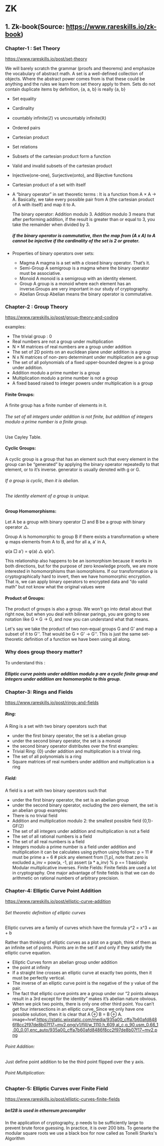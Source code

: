 # ZK
## 1. Zk-book(Source: https://www.rareskills.io/zk-book)
### Chapter-1 : Set Theory
https://www.rareskills.io/post/set-theory

We will barely scratch the grammar (proofs and theorems) and emphasize the vocabulary of abstract math.
A set is a well-defined collection of objects. Where the abstract power comes from is that these could be anything and the rules we learn from set theory apply to them.
Sets do not contain duplicate items by definition, {a, a, b} is really {a, b}
* Set equality
* Cardinality
* countably infinite(ℤ) vs uncountably infinite(ℝ)
* Ordered pairs
* Cartesian product
* Set relations
* Subsets of the cartesian product form a function
* Valid and invalid subsets of the cartesian product
* Injective(one-one), Surjective(onto), and Bijective functions
* Cartesian product of a set with itself
* A “binary operator” in set theoretic terms : It is a function from A × A → A. Basically, we take every possible pair from A (the cartesian product of A with itself) and map it to A.

  The binary operator: Addition modulo 3.
  Addition modulo 3 means that after performing addition, if the result is greater than or equal to 3, you take the remainder when divided by 3.
  ##### if the binary operator is commutative, then the map from (A x A) to A cannot be injective if the cardinality of the set is 2 or greater.
* Properties of binary operators over sets:
    * Magma
      A magma is a set with a closed binary operator. That’s it.
    * Semi-Group
      A semigroup is a magma where the binary operator must be associative.
    * Monoid
      A monoid is a semigroup with an identity element.
    * Group
      A group is a monoid where each element has an inverse.Groups are very important in our study of cryptography.
    * Abelian Group
      Abelian means the binary operator is commutative.

### Chapter-2 : Group Theory
https://www.rareskills.io/post/group-theory-and-coding

examples:
* The trivial group : 0
* Real numbers are not a group under multiplication
* N × M matrices of real numbers are a group under addition
* The set of 2D points on an euclidean plane under addition is a group
* N x N matrices of non-zero determinant under multiplication are a group
* The set of all polynomials of a fixed upper-bounded degree is a group under addition.
* Addition modulo a prime number is a group
* Multiplication modulo a prime number is not a group
* A fixed based raised to integer powers under multiplication is a group
#### Finite Groups:
A finite group has a finite number of elements in it.
###### The set of all integers under addition is not finite, but addition of integers modulo a prime number is a finite group.
Use Cayley Table.
#### Cyclic Groups:
A cyclic group is a group that has an element such that every element in the group can be “generated” by applying the binary operator repeatedly to that element, or to it’s inverse.
generator is usually denoted with g or G.
###### If a group is cyclic, then it is abelian.
###### The identity element of a group is unique.
#### Group Homomorphisms:
Let A be a group with binary operator □ and B be a group with binary operator △.

Group A is homomorphic to group B if there exists a transformation φ where φ maps elements from A to B, and for all a, a’ in A, 

φ(a □ a’) = φ(a) △ φ(a’).

This relationship also happens to be an isomorphism because it works in both directions, but for the purpose of zero knowledge proofs, we are more interested in homomorphisms than isomorphisms.
If our transformation φ is cryptographically hard to invert, then we have homomorphic encryption. That is, we can apply binary operators to encrypted data and “do valid math” but not know what the original values were
#### Product of Groups:
The product of groups is also a group. We won't go into detail about that right now, but when you deal with bilinear parings, you are going to see notation like G × G → G, and now you can understand what that means.

Let's say we take the product of two non-equal groups G and G' and map a subset of it to G''. That would be G × G' → G''. This is just the same set-theoretic definition of a function we have been using all along.

### Why does group theory matter?
To understand this :
##### Elliptic curve points under addition modulo p are a cyclic finite group and integers under addition are homomorphic to this group. 

### Chapter-3: Rings and Fields
https://www.rareskills.io/post/rings-and-fields

##### Ring:
A Ring is a set with two binary operators such that
* under the first binary operator, the set is a abelian group
* under the second binary operator, the set is a monoid
* the second binary operator distributes over the first
examples:
* Trivial Ring: {0} under addition and multiplication is a trivial ring.
* The set of all polynomials is a ring
* Square matrices of real numbers under addition and multiplication is a ring
##### Field:
A field is a set with two binary operators such that
* under the first binary operator, the set is an abelian group
* under the second binary operator, excluding the zero element, the set is an abelian group
examples:
* There is no trivial field
* Addition and multiplication modulo 2: the smallest possible field {0,1}-GF(2)
* The set of all integers under addition and multiplication is not a field
* The set of all rational numbers is a field
* The set of all real numbers is a field
* Integers modulo a prime number is a field under addition and multiplication
it can be calculates using python using follows:
p = 11 # must be prime
a = 6 # pick any element from [1,p], note that zero is excluded
a_inv = pow(a, -1, p)
assert (a * a_inv) % p == 1
basically Modular multiplicative inverses.
Finite Fields:
Finite fields are used a lot in cryptography. One major advantage of finite fields is that we can do arithmetic on rational numbers of arbitrary precision.
### Chapter-4: Elliptic Curve Point Addition
https://www.rareskills.io/post/elliptic-curve-addition

###### Set theoretic definition of elliptic curves
Elliptic curves are a family of curves which have the formula
y^2 = x^3 + ax + b

Rather than thinking of elliptic curves as a plot on a graph, think of them as an infinite set of points. Points are in the set if and only if they satisfy the elliptic curve equation.
* Elliptic Curves form an abelian group under addition
* the point at infinity
* If a straight line crosses an elliptic curve at exactly two points, then it must be perfectly vertical.
* The inverse of an elliptic curve point is the negative of the y value of the pair.
* The fact that elliptic curve points are a group under our “2 points always result in a 3rd except for the identity” makes it’s abelian nature obvious.
* When we pick two points, there is only one other third point. You can’t get four intersections in an elliptic curve. Since we only have one possible solution, then it is clear that A ⊕ B = B ⊕ A.
  image=href.https://static.wixstatic.com/media/935a00_cffa7b60afd8486f8cc2f97de8b07f17~mv2.png/v1/fill/w_1110,h_609,al_c,q_90,usm_0.66_1.00_0.01,enc_auto/935a00_cffa7b60afd8486f8cc2f97de8b07f17~mv2.png
###### Point Addition:
Just define point addition to be the third point flipped over the y axis.
###### Point Multiplication:

### Chapter-5: Elliptic Curves over Finite Field
https://www.rareskills.io/post/elliptic-curves-finite-fields

##### bn128 is used in ethereum precompiler

In the application of cryptography, p needs to be sufficiently large to prevent brute force guessing. In practice, it is over 200 bits.
To genearte the modular square roots we use a black box for now called as Tonelli Sharks's Algorithm
